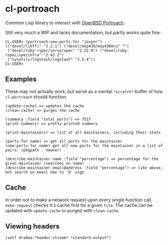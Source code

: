 # cl-portroach

Common Lisp library to interact with [OpenBSD Portroach](http://portroach.openbsd.org/).

Still very much a WIP and lacks documentation, but partly works quite fine:

    CL-USER> (portroach:new-ports-for "jasper")
    (("devel/libffi" "3.2.1") ("devel/msp430/msp430mcu" "")
     ("devel/ruby-rspec/serverspec" "2.22.0") ("devel/ruby-rspec/specinfra" "2.42.2")
     ("sysutils/logstash/logstash" "1.5.4"))
    CL-USER>

## Examples

These may not actually work, but serve as a mental `*scratch*` buffer
of how `cl-portroach` should function.

	(update-cache) => updates the cache
	(clean-cache) => purges the cache

	(summary :field "total_ports") => 7517
	(print-summary) => pretty printed summary

	(print-maintainers) => list of all maintainers, including their stats

	(ports-for name) => get all ports for the maintainer
	(new-ports-for name) get all new ports for the maintainer in a list of pairs: (pkgpath . newver)

	(describe-maintainer name :field "percentage") => percentage for the given maintainer (searches on name)
	(describe-maintainer email@address :field "percentage") => like above, but search on email due to '@' sign

## Cache

In order not to make a network request upon every single function
call, `make-request` checks it's cache first for a given `file`.
The cache can be updated with `update-cache` or purged with `clean-cache`.

## Viewing headers

	(setf drakma:*header-stream* *standard-output*)
